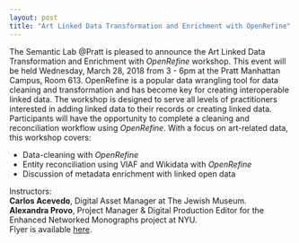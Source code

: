 ```yaml
---
layout: post
title: "Art Linked Data Transformation and Enrichment with OpenRefine"
---
```


The Semantic Lab @Pratt is pleased to announce the Art Linked Data Transformation and Enrichment with *OpenRefine* workshop. This event will be held Wednesday, March 28, 2018 from 3 - 6pm at the Pratt Manhattan Campus, Room 613. OpenRefine is a popular data wrangling tool for data cleaning and transformation and has become key for creating interoperable linked data. The workshop is designed to serve all levels of practitioners interested in adding linked data to their records or creating linked data. Participants will have the opportunity to complete a cleaning and reconciliation workflow using *OpenRefine*. With a focus on art-related data, this workshop covers:
* Data-cleaning with *OpenRefine*
* Entity reconciliation using VIAF and Wikidata with *OpenRefine*
* Discussion of metadata enrichment with linked open data
 
Instructors:<br/>
**Carlos Acevedo**, Digital Asset Manager at The Jewish Museum.<br/>
**Alexandra Provo**, Project Manager & Digital Production Editor for the Enhanced Networked Monographs project at NYU.<br/>
Flyer is available [here](https://drive.google.com/file/d/1hME3Jf4V8MDIec7EKmcvpirsrblOgKWl/view).
